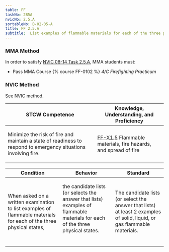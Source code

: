 ```yaml
---
table: FF
taskNo: 2B5A
nvicNo: 2.5.A 
sortableNo: B-02-05-A
title: FF 2.5.A 
subtitle:  List examples of flammable materials for each of the three physical states
---
```



### MMA Method

In order to satisfy  [NVIC 08-14  Task  2.5.A]({{site.baseurl}}/assets/images/nvic-08-14.pdf), MMA students must:

* Pass MMA Course {% course FF-0102 %}  *4/C Firefighting Practicum*


### NVIC Method

<a onclick="togglevisibility('nvic_methods')" >See NVIC method.</a>

<div id='nvic_methods' class='hide'>

<table>
<thead>
<tr>
<th class='forty'> STCW Competence </th>
<th class='sixty'> Knowledge, Understanding, and Proficiency </th>
</tr>
</thead>




<tbody>
<tr><td markdown='1'>

Minimize the risk of fire and maintain a state of readiness to respond to emergency situations involving fire.

</td><td markdown='1'>

[FF-X1.5]({{site.baseurl}}/tables/612.html#FF-X1.5) Flammable materials, fire hazards, and spread of fire

</td></tr>


</tbody>
</table>


<table>
<thead>
<tr><th class='twenty'>  Condition </th><th class='twenty'> Behavior </th><th  class='sixty'>Standard </th></tr>
</thead>
<tbody >



<tr><td markdown='1'>

When asked on a written examination to list examples of flammable materials for each of the three physical states,

</td><td markdown='1'>

the candidate lists (or selects the answer that lists) examples of flammable materials for each of the three physical states.

<br>

<div class="tooltip">
<span class="tooltiptext">
</span>
</div>


</td><td markdown='1'>

The candidate lists (or select the answer that lists) at least 2 examples of solid, liquid, or gas flammable materials.

</td></tr>
</tbody>
</table>
</div>
